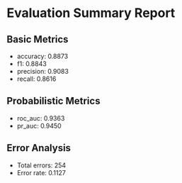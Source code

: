 # Evaluation Summary Report

## Basic Metrics

- accuracy: 0.8873
- f1: 0.8843
- precision: 0.9083
- recall: 0.8616

## Probabilistic Metrics

- roc_auc: 0.9363
- pr_auc: 0.9450

## Error Analysis

- Total errors: 254
- Error rate: 0.1127
